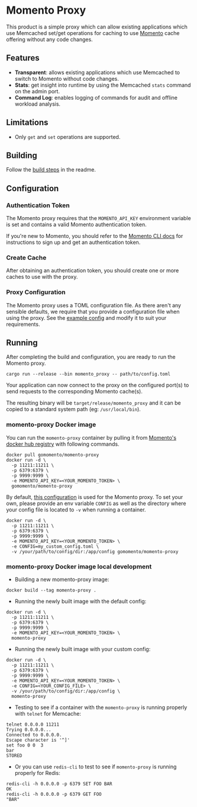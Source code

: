 # Momento Proxy

This product is a simple proxy which can allow existing applications which use
Memcached set/get operations for caching to use [Momento](https://momentohq.com)
cache offering without any code changes.

## Features

- **Transparent**: allows existing applications which use Memcached to switch to
  Momento without code changes.
- **Stats**: get insight into runtime by using the Memcached `stats` command on
  the admin port.
- **Command Log**: enables logging of commands for audit and offline workload
  analysis.

## Limitations

- Only `get` and `set` operations are supported.

## Building

Follow the [build steps](https://github.com/twitter/pelikan#building-pelikan) in the readme.

## Configuration

### Authentication Token

The Momento proxy requires that the `MOMENTO_API_KEY` environment
variable is set and contains a valid Momento authentication token.

If you're new to Momento, you should refer to the
[Momento CLI docs](https://github.com/momentohq/momento-cli#momento-cli) for
instructions to sign up and get an authentication token.

### Create Cache

After obtaining an authentication token, you should create one or more caches to
use with the proxy.

### Proxy Configuration

The Momento proxy uses a TOML configuration file. As there aren't any sensible
defaults, we require that you provide a configuration file when using the proxy.
See the [example config](https://github.com/twitter/pelikan/blob/master/config/momento_proxy.toml) and modify it to suit
your requirements.

## Running

After completing the build and configuration, you are ready to run the Momento
proxy.

`cargo run --release --bin momento_proxy -- path/to/config.toml`

Your application can now connect to the proxy on the configured port(s) to send
requests to the corresponding Momento cache(s).

The resulting binary will be `target/release/momento_proxy` and it can be copied
to a standard system path (eg: `/usr/local/bin`).

### momento-proxy Docker image

You can run the `momento-proxy` container by pulling it from [Momento's](https://momentohq.com/) [docker hub registry](https://hub.docker.com/u/gomomento) with following commands.

```
docker pull gomomento/momento-proxy
docker run -d \
  -p 11211:11211 \
  -p 6379:6379 \
  -p 9999:9999 \
  -e MOMENTO_API_KEY=<YOUR_MOMENTO_TOKEN> \
  gomomento/momento-proxy
```

By default, [this configuration](https://github.com/twitter/pelikan/blob/master/config/momento_proxy.toml) is used for the Momento proxy.
To set your own, please provide an env variable `CONFIG` as well as the directory where your config file is located to `-v` when running a container.

```
docker run -d \
  -p 11211:11211 \
  -p 6379:6379 \
  -p 9999:9999 \
  -e MOMENTO_API_KEY=<YOUR_MOMENTO_TOKEN> \
  -e CONFIG=my_custom_config.toml \
  -v /your/path/to/config/dir:/app/config gomomento/momento-proxy
```

### momento-proxy Docker image local development

- Building a new momento-proxy image:

```
docker build --tag momento-proxy .
```

- Running the newly built image with the default config:

```
docker run -d \
  -p 11211:11211 \
  -p 6379:6379 \
  -p 9999:9999 \
  -e MOMENTO_API_KEY=<YOUR_MOMENTO_TOKEN> \
  momento-proxy
```

- Running the newly built image with your custom config:

```
docker run -d \
  -p 11211:11211 \
  -p 6379:6379 \
  -p 9999:9999 \
  -e MOMENTO_API_KEY=<YOUR_MOMENTO_TOKEN> \
  -e CONFIG=<YOUR_CONFIG_FILE> \
  -v /your/path/to/config/dir:/app/config \
  momento-proxy
```

- Testing to see if a container with the `momento-proxy` is running properly with `telnet` for Memcache:

```
telnet 0.0.0.0 11211
Trying 0.0.0.0...
Connected to 0.0.0.0.
Escape character is '^]'
set foo 0 0  3
bar
STORED
```

- Or you can use `redis-cli` to test to see if `momento-proxy` is running properly for Redis:
```
redis-cli -h 0.0.0.0 -p 6379 SET FOO BAR
OK
redis-cli -h 0.0.0.0 -p 6379 GET FOO
"BAR"
```
